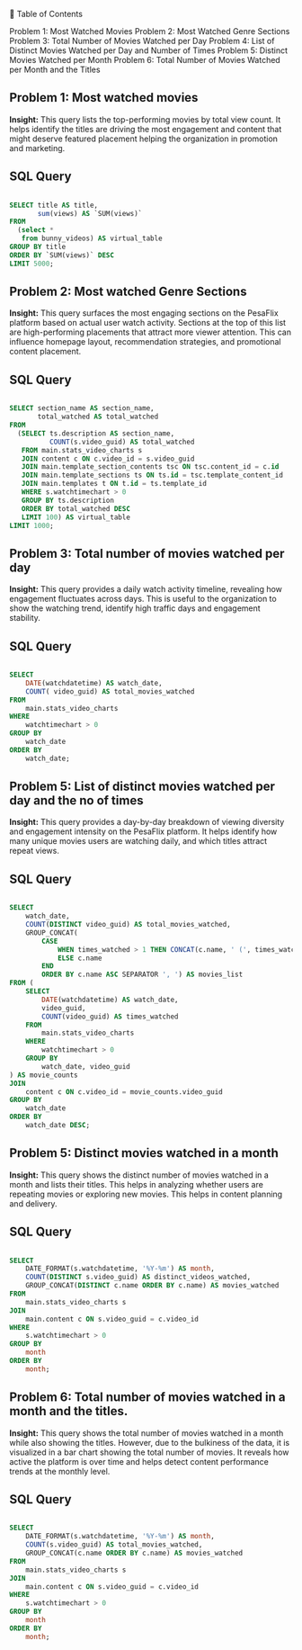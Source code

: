 📑 Table of Contents

Problem 1: Most Watched Movies
Problem 2: Most Watched Genre Sections
Problem 3: Total Number of Movies Watched per Day
Problem 4: List of Distinct Movies Watched per Day and Number of Times
Problem 5: Distinct Movies Watched per Month
Problem 6: Total Number of Movies Watched per Month and the Titles

## Problem 1: Most watched movies 

**Insight:** This query lists the top-performing movies by total view count. It helps identify the titles are driving the most engagement and content that might deserve featured placement helping the organization in promotion and marketing. 

## SQL Query

```sql

SELECT title AS title,
       sum(views) AS `SUM(views)`
FROM
  (select *
   from bunny_videos) AS virtual_table
GROUP BY title
ORDER BY `SUM(views)` DESC
LIMIT 5000;

```
## Problem 2: Most watched Genre Sections

**Insight:** This query surfaces the most engaging sections on the PesaFlix platform based on actual user watch activity.
Sections at the top of this list are high-performing placements that attract more viewer attention. This can influence homepage layout, recommendation strategies, and promotional content placement.

## SQL Query

```sql

SELECT section_name AS section_name,
       total_watched AS total_watched
FROM
  (SELECT ts.description AS section_name,
          COUNT(s.video_guid) AS total_watched
   FROM main.stats_video_charts s
   JOIN content c ON c.video_id = s.video_guid
   JOIN main.template_section_contents tsc ON tsc.content_id = c.id
   JOIN main.template_sections ts ON ts.id = tsc.template_content_id
   JOIN main.templates t ON t.id = ts.template_id
   WHERE s.watchtimechart > 0
   GROUP BY ts.description
   ORDER BY total_watched DESC
   LIMIT 100) AS virtual_table
LIMIT 1000;

```

## Problem 3: Total number of movies watched per day 

**Insight:** This query provides a daily watch activity timeline, revealing how engagement fluctuates across days. This is useful to the organization to show the watching trend, identify high traffic days and engagement stability. 

## SQL Query

```sql

SELECT 
    DATE(watchdatetime) AS watch_date, 
    COUNT( video_guid) AS total_movies_watched
FROM 
    main.stats_video_charts
WHERE 
    watchtimechart > 0
GROUP BY 
    watch_date
ORDER BY 
    watch_date;

```

## Problem 5: List of distinct movies watched per day and the no of times 

**Insight:** This query provides a day-by-day breakdown of viewing diversity and engagement intensity on the PesaFlix platform. It helps identify how many unique movies users are watching daily, and which titles attract repeat views.

## SQL Query

```sql

SELECT 
    watch_date, 
    COUNT(DISTINCT video_guid) AS total_movies_watched,
    GROUP_CONCAT(
        CASE 
            WHEN times_watched > 1 THEN CONCAT(c.name, ' (', times_watched, ' times)')
            ELSE c.name
        END 
        ORDER BY c.name ASC SEPARATOR ', ') AS movies_list
FROM (
    SELECT 
        DATE(watchdatetime) AS watch_date, 
        video_guid, 
        COUNT(video_guid) AS times_watched
    FROM 
        main.stats_video_charts
    WHERE 
        watchtimechart > 0
    GROUP BY 
        watch_date, video_guid
) AS movie_counts
JOIN 
    content c ON c.video_id = movie_counts.video_guid
GROUP BY 
    watch_date
ORDER BY 
    watch_date DESC;

```

## Problem 5: Distinct movies watched in a month 

**Insight:** This query shows the distinct number of movies watched in a month and lists their titles. This helps in analyzing whether users are repeating movies or exploring new movies. This helps in content planning and delivery. 

## SQL Query

```sql

SELECT 
    DATE_FORMAT(s.watchdatetime, '%Y-%m') AS month, 
    COUNT(DISTINCT s.video_guid) AS distinct_videos_watched,  
    GROUP_CONCAT(DISTINCT c.name ORDER BY c.name) AS movies_watched 
FROM 
    main.stats_video_charts s
JOIN 
    main.content c ON s.video_guid = c.video_id 
WHERE 
    s.watchtimechart > 0  
GROUP BY 
    month  
ORDER BY 
    month;

```

## Problem 6: Total number of movies watched in a month and the titles. 

**Insight:** This query shows the total number of movies watched in a month while also showing the titles. However, due to the bulkiness of the data, it is visualized in a bar chart showing the total number of movies. It reveals how active the platform is over time and helps detect content performance trends at the monthly level.

## SQL Query

```sql

SELECT 
    DATE_FORMAT(s.watchdatetime, '%Y-%m') AS month, 
    COUNT(s.video_guid) AS total_movies_watched,
    GROUP_CONCAT(c.name ORDER BY c.name) AS movies_watched
FROM 
    main.stats_video_charts s
JOIN 
    main.content c ON s.video_guid = c.video_id 
WHERE 
    s.watchtimechart > 0  
GROUP BY 
    month  
ORDER BY 
    month;

```
